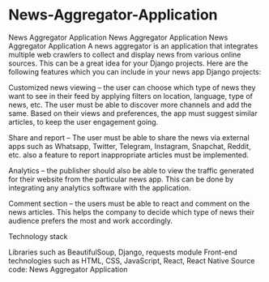 # News-Aggregator-Application
News Aggregator Application
News Aggregator Application
News Aggregator Application
A news aggregator is an application that integrates multiple web crawlers to collect and display news from various online sources. This can be a great idea for your Django projects. Here are the following features which you can include in your news app Django projects:

Customized news viewing – the user can choose which type of news they want to see in their feed by applying filters on location, language, type of news, etc. The user must be able to discover more channels and add the same. Based on their views and preferences, the app must suggest similar articles, to keep the user engagement going.

Share and report – The user must be able to share the news via external apps such as Whatsapp, Twitter, Telegram, Instagram, Snapchat, Reddit, etc. also a feature to report inappropriate articles must be implemented.

Analytics – the publisher should also be able to view the traffic generated for their website from the particular news app. This can be done by integrating any analytics software with the application.

Comment section – the users must be able to react and comment on the news articles. This helps the company to decide which type of news their audience prefers the most and work accordingly.

Technology stack

Libraries such as BeautifulSoup, Django, requests module
Front-end technologies such as HTML, CSS, JavaScript, React, React Native
Source code: News Aggregator Application